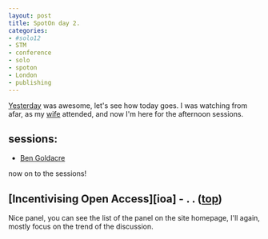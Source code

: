 ```yaml
---
layout: post
title: SpotOn day 2. 
categories: 
- #solo12
- STM
- conference
- solo
- spoton
- London
- publishing
---
```


[Yesterday][yes] was awesome, let's see how today goes. I was watching from afar, as my [wife][gioia] attended, and now I'm here for the afternoon sessions. 

## sessions<a id="top">:</a>

- [Ben Goldacre](#oa)


now on to the sessions! 

## [Incentivising Open Access][ioa] - . <a id="oa">.</a> ([top](#top))

Nice panel, you can see the list of the panel on the site homepage, I'll again, mostly focus on the trend of the discussion.



[yes]: http://partiallyattended.com/2012/11/11/spoton-solo12-day1/
[gioia]: https://twitter.com/GioiaMosler
[iao]: http://www.nature.com/spoton/event/spoton-london-2012-incentivising-open-access-and-open-science-carrot-and-stick/
